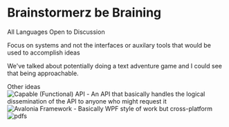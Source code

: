 # Brainstormerz be Braining

All Languages Open to Discussion

Focus on systems and not the interfaces or auxilary tools that would be used to accomplish ideas

We've talked about potentially doing a text adventure game and I could see that being approachable.

Other ideas </br>
![Capable (Functional) API](https://fsharpforfunandprofit.com/cap/) - An API that basically handles the logical dissemination of the API to anyone who might request it
![Avalonia Framework](https://avaloniaui.net/) - Basically WPF style of work but cross-platform
</br>
![pdfs](/.pdfs)


